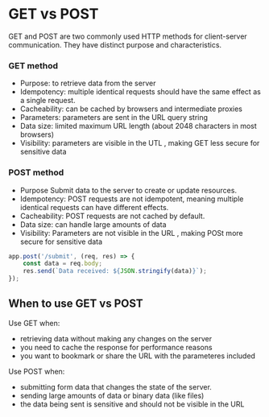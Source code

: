 # GET vs POST 
GET and POST are two commonly used HTTP methods for client-server communication. They have distinct purpose and characteristics. 

### GET method
- Purpose: to retrieve data from the server
- Idempotency: multiple identical requests should have the same effect as a single request. 
- Cacheability: can be cached by browsers and intermediate proxies
- Parameters: parameters are sent in the URL query string
- Data size: limited maximum URL length (about 2048 characters in most browsers)
- Visibility: parameters are visible in the UTL , making GET less secure for sensitive data

### POST method
- Purpose Submit data to the server to create or update resources. 
- Idempotency: POST requests are not idempotent, meaning multiple identical requests can have different effects.
- Cacheability: POST requests are not cached by default.
- Data size: can handle large amounts of data
- Visibility: Parameters are not visible in the URL , making POSt more secure for sensitive data

```js
app.post('/submit', (req, res) => {
    const data = req.body;
    res.send(`Data received: ${JSON.stringify(data)}`);
});
```

## When to use GET vs POST
Use GET when:
- retrieving data without making any changes on the server
- you need to cache the response for performance reasons
- you want to bookmark or share the URL with the parameteres included

Use POST when: 
- submitting form data that changes the state of the server.
- sending large amounts of data or binary data (like files)
- the data being sent is sensitive and should not be visible in the URL